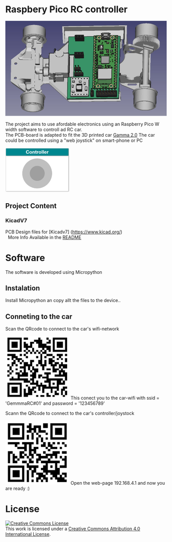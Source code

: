 # Raspbery Pico RC controller
<img src="images/Freecad_gemma_electronics.jpg" width="700">

The project aims to use afordable electronics using an Raspberry Pico W width software to controll ad RC car. <br>
The PCB-board is adapted to fit the 3D printed car [Gamma 2.0](https://cults3d.com/en/3d-model/gadget/gamma-2-demo)
The car could be controlled using a "web joystick" on smart-phone or PC

<img src="images/controller_gui.png" width="200">

## Project Content 

### KicadV7  
PCB Design files for [Kicadv7] (https://www.kicad.org/) \
&nbsp; More Info Available in the [README](/KicadV7/README.md) 


# Software
The software is developed using Micropython

## Instalation
Install Micropython an copy allt the files to the device..

## Conneting to the car
Scan the QRcode to connect to the car's wifi-network 

<img src="images/qr_connect_wifi.png" width="200"> 
This conect you to the car-wifi with ssid = 'GemmmaRC#01' and password = '123456789'

Scann the QRcode to connect to the car's controller/joystock

<img src="images/qr_connect_page.png" width="200">
Open the web-page 192.168.4.1 and now you are ready :)

# License

<a rel="license" href="http://creativecommons.org/licenses/by/4.0/"><img alt="Creative Commons License" style="border-width:0" src="https://i.creativecommons.org/l/by/4.0/88x31.png" /></a><br />This work is licensed under a <a rel="license" href="http://creativecommons.org/licenses/by/4.0/">Creative Commons Attribution 4.0 International License</a>.

